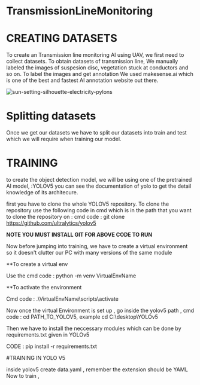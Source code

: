 # TransmissionLineMonitoring

# CREATING DATASETS

To create an Transmission line monitoring AI using UAV, we first need to collect datasets.
To obtain datasets of transmission line,
We manually labeled the images of suspesion disc, vegetation stuck at conductors and so on.
To label the images and get annotation We used makesense.ai which is one of the best and fastest AI annotation website out there.

![sun-setting-silhouette-electricity-pylons](https://user-images.githubusercontent.com/70265297/154806515-833a1591-1f0a-46dd-8239-2ff190bd772b.jpg)


# Splitting datasets
Once we get our datasets we have to split our datasets into train and test which we will require when training our model.


# TRAINING
to create the object detection model, we will be using one of the pretrained AI model, :YOLOV5 you can see the documentation of yolo to get the detail knowledge of its architecure.

first you have to clone the whole YOLOV5 repository.
To clone the repository use the following code in cmd which is in the path that you want to clone the repository on :
cmd code : git clone https://github.com/ultralytics/yolov5 

**NOTE YOU MUST INSTALL GIT FOR ABOVE CODE TO RUN**

Now before jumping into training, we have to create a virtual environment so it doesn't clutter our PC with many versions of the same module

**To create a virtual env 

Use the cmd code : python -m venv VirtualEnvName

**To activate the environment

Cmd code : .\VirtualEnvName\scripts\activate

Now once the virtual Environment is set up , go inside the yolov5 path , cmd code : cd PATH_TO_YOLOV5, example cd C:\desktop\YOLOv5

Then we have to install the neccessary modules which can be done by requirements.txt given in YOLOv5

CODE : pip install -r requirements.txt

#TRAINING IN YOLO V5

inside yolov5 create data.yaml  , remember the extension should be YAML
Now to train , 







